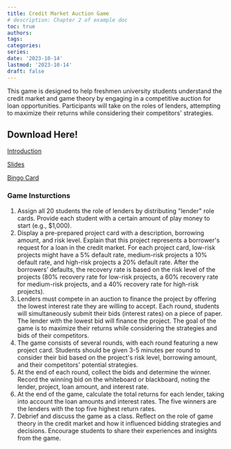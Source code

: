 ```yaml
---
title: Credit Market Auction Game
# description: Chapter 2 of example doc
toc: true
authors:
tags:
categories:
series:
date: '2023-10-14'
lastmod: '2023-10-14'
draft: false
---
```


This game is designed to help freshmen university students understand the credit market and
game theory by engaging in a competitive auction for loan opportunities. Participants will take on the roles
of lenders, attempting to maximize their returns while considering their competitors' strategies.

<!--more-->

## Download Here!
[Introduction](https://KerrLyu.github.io/static/pdf/game3_intro.pdf) 

[Slides](https://KerrLyu.github.io/static/pdf/game3_slides.pdf) 

[Bingo Card](https://KerrLyu.github.io/static/pdf/game3_auction_card.pdf)

### Game Insturctions


1. Assign all 20 students the role of lenders by distributing "lender" role cards. Provide each student with a
certain amount of play money to start (e.g., $1,000).
2. Display a pre-prepared project card with a description, borrowing amount, and risk level. Explain that this
project represents a borrower's request for a loan in the credit market. For each project card, low-risk
projects might have a 5% default rate, medium-risk projects a 10% default rate, and high-risk projects a 20%
default rate. After the borrowers’ defaults, the recovery rate is based on the risk level of the projects (80%
recovery rate for low-risk projects, a 60% recovery rate for medium-risk projects, and a 40% recovery rate
for high-risk projects).
3. Lenders must compete in an auction to finance the project by offering the lowest interest rate they are
willing to accept. Each round, students will simultaneously submit their bids (interest rates) on a piece of
paper. The lender with the lowest bid will finance the project. The goal of the game is to maximize their
returns while considering the strategies and bids of their competitors.
4. The game consists of several rounds, with each round featuring a new project card. Students should be
given 3-5 minutes per round to consider their bid based on the project's risk level, borrowing amount, and
their competitors' potential strategies.
5. At the end of each round, collect the bids and determine the winner. Record the winning bid on the
whiteboard or blackboard, noting the lender, project, loan amount, and interest rate.
6. At the end of the game, calculate the total returns for each lender, taking into account the loan amounts
and interest rates. The five winners are the lenders with the top five highest return rates.
7. Debrief and discuss the game as a class. Reflect on the role of game theory in the credit market and how it
influenced bidding strategies and decisions. Encourage students to share their experiences and insights
from the game.

